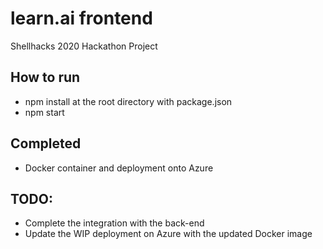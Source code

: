 # learn.ai frontend
Shellhacks 2020 Hackathon Project

## How to run
- npm install at the root directory with package.json
- npm start

## Completed
- Docker container and deployment onto Azure

## TODO:
- Complete the integration with the back-end
- Update the WIP deployment on Azure with the updated Docker image
